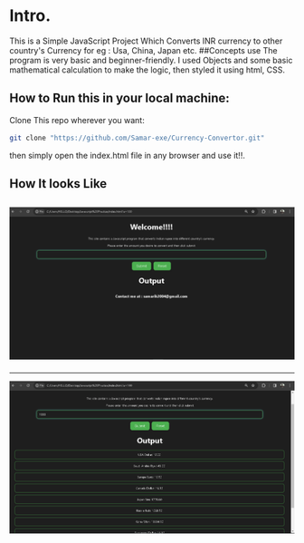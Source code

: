 # Intro.

This is a Simple JavaScript Project Which Converts INR currency to other country's Currency for eg : Usa, China, Japan etc.
##Concepts use
The program is very basic and beginner-friendly. I used Objects and some basic mathematical calculation to make the logic, then styled it using html, CSS.

## How to Run this in your local machine:

Clone This repo wherever you want:

```bash
git clone "https://github.com/Samar-exe/Currency-Convertor.git"
```

then simply open the index.html file in any browser and use it!!.

## How It looks Like

![ERROR 404](rc.png)
----------
----------
![ERROR 404](rc2.png)
